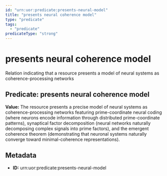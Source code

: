 ```yaml
---
id: "urn:uor:predicate:presents-neural-model"
title: "presents neural coherence model"
type: "predicate"
tags:
  - "predicate"
predicateType: "strong"
---
```


# presents neural coherence model

Relation indicating that a resource presents a model of neural systems as coherence-processing networks

## Predicate: presents neural coherence model

**Value:** The resource presents a precise model of neural systems as coherence-processing networks featuring prime-coordinate neural coding (where neurons encode information through distributed prime-coordinate patterns), synaptical factor decomposition (neural networks naturally decomposing complex signals into prime factors), and the emergent coherence theorem (demonstrating that neuronal systems naturally converge toward minimal-coherence representations).

## Metadata

- **ID:** urn:uor:predicate:presents-neural-model
